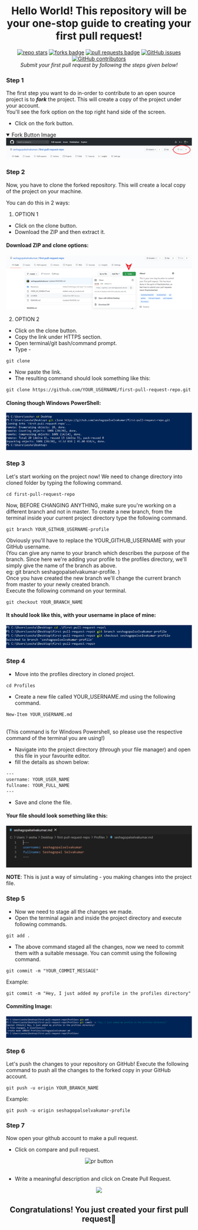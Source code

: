 <h1 align="center">Hello World! This repository will be your one-stop guide to creating your first pull request!</h1>

<div align="center">
    <a href="https://github.com/seshagopalselvakumar/first-pull-request-repo/stargazers"><img src="https://img.shields.io/github/stars/seshagopalselvakumar/first-pull-request-repo" alt="repo stars"></a>
  <a href="https://github.com/seshagopalselvakumar/first-pull-request-repo/network/members"><img src="https://img.shields.io/github/forks/seshagopalselvakumar/first-pull-request-repo" alt="forks badge"></a>
  <a href="https://github.com/seshagopalselvakumar/first-pull-request-repo/pulls"><img src="https://img.shields.io/github/issues-pr/seshagopalselvakumar/first-pull-request-repo" alt="pull requests badge"></a>
  <a href="https://github.com/seshagopalselvakumar/first-pull-request-repo/issues"><img alt="GitHub issues" src="https://img.shields.io/github/issues-raw/seshagopalselvakumar/first-pull-request-repo"></a>
  <a href="https://github.com/seshagopalselvakumar/first-pull-request-repo/graphs/contributors"><img alt="GitHub contributors" src="https://img.shields.io/github/contributors/seshagopalselvakumar/first-pull-request-repo"></a>
</div>

<div align="center">
  <i>Submit your first pull request by following the steps given below!</i>
</div>

### Step 1
The first step you want to do in-order to contribute to an open source project is to **_fork_** the project. This will create a copy of the project under your account.<br>
You'll see the fork option on the top right hand side of the screen.
- Click on the fork button.
<details open>
  <summary>Fork Button Image</summary>
    <img src="https://github.com/seshagopalselvakumar/first-pull-request-repo/blob/master/Resources/forkimage.PNG" alt="fork button Image">
</details>

### Step 2
Now, you have to clone the forked repository. This will create a local copy of the project on your machine.

You can do this in 2 ways:


  


1. OPTION 1
  - Click on the clone button.
  - Download the ZIP and then extract it.

<h4>Download ZIP and clone options:</h4>
<img src="https://github.com/seshagopalselvakumar/first-pull-request-repo/blob/master/Resources/downloadzip.PNG" alt="Code Button Image">
  
2. OPTION 2
  - Click on the clone button.
  - Copy the link under HTTPS section.
  - Open terminal/git bash/command prompt.
  - Type -
  ```
  git clone
  ```
  - Now paste the link.
  - The resulting command should look something like this:
  ```
  git clone https://github.com/YOUR_USERNAME/first-pull-request-repo.git
  ```
<h4>Cloning though Windows PowerShell:</h4>
  <img src="https://github.com/seshagopalselvakumar/first-pull-request-repo/blob/master/Resources/clonerepo.PNG" alt="fork button link">


### Step 3
Let's start working on the project now! 
We need to change directory into cloned folder by typing the following command.
```
cd first-pull-request-repo
```
Now, BEFORE CHANGING ANYTHING, make sure you're working on a different branch and not in master. 
To create a new branch, from the terminal inside your current project directory type the following command.
```
git branch YOUR_GITHUB_USERNAME-profile
```
Obviously you'll have to replace the YOUR_GITHUB_USERNAME with your GitHub username.<br>
(You can give any name to your branch which describes the purpose of the branch. Since here we're adding your profile to the profiles directory, we'll simply give the name of the branch as above. 
<br>
eg: git branch seshagopalselvakumar-profile. )<br>
Once you have created the new branch we'll change the current branch from master to your newly created branch.<br>
Execute the following command on your terminal.
```
git checkout YOUR_BRANCH_NAME
```
<h4>It should look like this, with your username in place of mine:</h4>
<img src="https://github.com/seshagopalselvakumar/first-pull-request-repo/blob/master/Resources/Branching.PNG" alt="Branching procedure">

### Step 4
- Move into the profiles directory in cloned project.
```
cd Profiles
```
- Create a new file called YOUR_USERNAME.md using the following command.
```
New-Item YOUR_USERNAME.md
```
<br>(This command is for Windows Powershell, so please use the respective command of the terminal you are using!)
<br>
- Navigate into the project directory (through your file manager) and open this file in your favourite editor.
- fill the details as shown below:
```
---
username: YOUR_USER_NAME
fullname: YOUR_FULL_NAME
---
```
- Save and clone the file.<br>

<h4>Your file should look something like this:</h4>
<img src="https://github.com/seshagopalselvakumar/first-pull-request-repo/blob/master/Resources/added%20username%20and%20full%20name.PNG" alt="markdown file image">

**NOTE**: This is just a way of simulating - you making changes into the project file. 

### Step 5
- Now we need to stage all the changes we made. 
- Open the terminal again and inside the project directory and execute following commands.
```
git add .
```
- The above command staged all the changes, now we need to commit them with a suitable message. You can commit using the following command.
```
git commit -m "YOUR_COMMIT_MESSAGE"
```
Example:
```
git commit -m "Hey, I just added my profile in the profiles directory"
```
<h4>Commiting Image:</h4>
<img src="https://github.com/seshagopalselvakumar/first-pull-request-repo/blob/master/Resources/commit%20message.PNG" alt="Commiting Image">

### Step 6
Let's push the changes to your repository on GitHub! 
Execute the following command to push all the changes to the forked copy in your GitHub account.
```
git push -u origin YOUR_BRANCH_NAME
```

Example:
```
git push -u origin seshagopalselvakumar-profile
```

### Step 7
Now open your github account to make a pull request.
- Click on compare and pull request.

<div align="center">
  <img src="https://github.com/nirbhayvashisht/first-pr-repo/blob/master/Resources/pr1.PNG" alt="pr button">
</div>
<br>

- Write a meaningful description and click on Create Pull Request.

<div align="center">
  <img src="https://github.com/nirbhayvashisht/first-pr-repo/blob/master/Resources/pr2.PNG">
</div>

<h2 align="center">Congratulations! You just created your first pull request🥳</h2>

